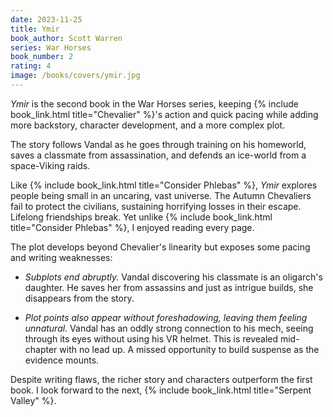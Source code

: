 ```yaml
---
date: 2023-11-25
title: Ymir
book_author: Scott Warren
series: War Horses
book_number: 2
rating: 4
image: /books/covers/ymir.jpg
---
```


<cite class="book-title">Ymir</cite> is the second book in the War Horses
series, keeping <span class="nowrap">{% include book_link.html
title="Chevalier" %}'s</span> action and quick pacing while adding more
backstory, character development, and a more complex plot.

The story follows Vandal as he goes through training on his homeworld, saves a
classmate from assassination, and defends an ice-world from a space-Viking
raids.

Like {% include book_link.html title="Consider Phlebas" %}, <cite
class="book-title">Ymir</cite> explores people being small in an uncaring,
vast universe. The Autumn Chevaliers fail to protect the civilians, sustaining
horrifying losses in their escape. Lifelong friendships break. Yet unlike {%
include book_link.html title="Consider Phlebas" %}, I enjoyed reading every
page.

The plot develops beyond Chevalier's linearity but exposes some pacing and
writing weaknesses:

- _Subplots end abruptly._ Vandal discovering his classmate is an oligarch's
  daughter. He saves her from assassins and just as intrigue builds, she
  disappears from the story.

- _Plot points also appear without foreshadowing, leaving them feeling
  unnatural._ Vandal has an oddly strong connection to his mech, seeing
  through its eyes without using his VR helmet. This is revealed mid-chapter
  with no lead up. A missed opportunity to build suspense as the evidence
  mounts.

Despite writing flaws, the richer story and characters outperform the first
book. I look forward to the next, {% include book_link.html title="Serpent
Valley" %}.
